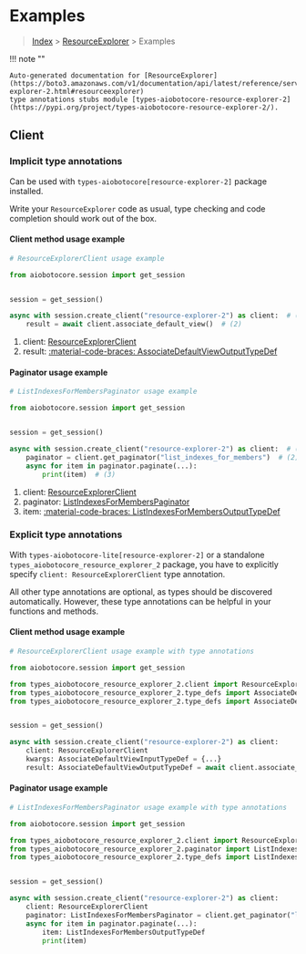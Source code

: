 # Examples

> [Index](../README.md) > [ResourceExplorer](./README.md) > Examples

!!! note ""

    Auto-generated documentation for [ResourceExplorer](https://boto3.amazonaws.com/v1/documentation/api/latest/reference/services/resource-explorer-2.html#resourceexplorer)
    type annotations stubs module [types-aiobotocore-resource-explorer-2](https://pypi.org/project/types-aiobotocore-resource-explorer-2/).

## Client

### Implicit type annotations

Can be used with `types-aiobotocore[resource-explorer-2]` package installed.

Write your `ResourceExplorer` code as usual,
type checking and code completion should work out of the box.



#### Client method usage example

```python
# ResourceExplorerClient usage example

from aiobotocore.session import get_session


session = get_session()

async with session.create_client("resource-explorer-2") as client:  # (1)
    result = await client.associate_default_view()  # (2)
```

1. client: [ResourceExplorerClient](./client.md)
2. result: [:material-code-braces: AssociateDefaultViewOutputTypeDef](./type_defs.md#associatedefaultviewoutputtypedef)



#### Paginator usage example

```python
# ListIndexesForMembersPaginator usage example

from aiobotocore.session import get_session


session = get_session()

async with session.create_client("resource-explorer-2") as client:  # (1)
    paginator = client.get_paginator("list_indexes_for_members")  # (2)
    async for item in paginator.paginate(...):
        print(item)  # (3)
```

1. client: [ResourceExplorerClient](./client.md)
2. paginator: [ListIndexesForMembersPaginator](./paginators.md#listindexesformemberspaginator)
3. item: [:material-code-braces: ListIndexesForMembersOutputTypeDef](./type_defs.md#listindexesformembersoutputtypedef)




### Explicit type annotations

With `types-aiobotocore-lite[resource-explorer-2]`
or a standalone `types_aiobotocore_resource_explorer_2` package, you have to explicitly specify
`client: ResourceExplorerClient` type annotation.

All other type annotations are optional, as types should be discovered automatically.
However, these type annotations can be helpful in your functions and methods.


#### Client method usage example

```python
# ResourceExplorerClient usage example with type annotations

from aiobotocore.session import get_session

from types_aiobotocore_resource_explorer_2.client import ResourceExplorerClient
from types_aiobotocore_resource_explorer_2.type_defs import AssociateDefaultViewOutputTypeDef
from types_aiobotocore_resource_explorer_2.type_defs import AssociateDefaultViewInputTypeDef


session = get_session()

async with session.create_client("resource-explorer-2") as client:
    client: ResourceExplorerClient
    kwargs: AssociateDefaultViewInputTypeDef = {...}
    result: AssociateDefaultViewOutputTypeDef = await client.associate_default_view(**kwargs)
```



#### Paginator usage example

```python
# ListIndexesForMembersPaginator usage example with type annotations

from aiobotocore.session import get_session

from types_aiobotocore_resource_explorer_2.client import ResourceExplorerClient
from types_aiobotocore_resource_explorer_2.paginator import ListIndexesForMembersPaginator
from types_aiobotocore_resource_explorer_2.type_defs import ListIndexesForMembersOutputTypeDef


session = get_session()

async with session.create_client("resource-explorer-2") as client:
    client: ResourceExplorerClient
    paginator: ListIndexesForMembersPaginator = client.get_paginator("list_indexes_for_members")
    async for item in paginator.paginate(...):
        item: ListIndexesForMembersOutputTypeDef
        print(item)
```


